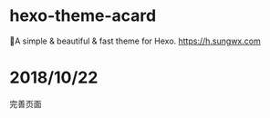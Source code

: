 # hexo-theme-acard
🎹A simple &amp; beautiful &amp; fast theme for Hexo. https://h.sungwx.com 

# 2018/10/22

完善页面

